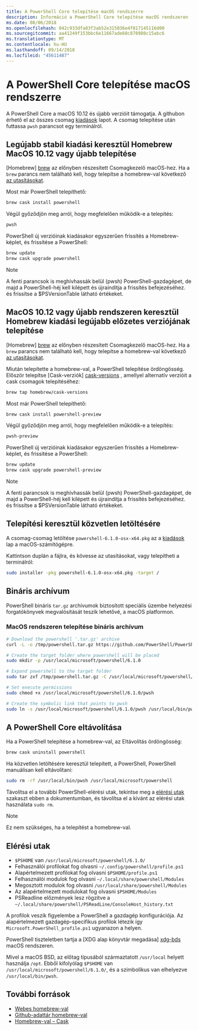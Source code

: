 ```yaml
---
title: A PowerShell Core telepítése macOS rendszerre
description: Információ a PowerShell Core telepítése macOS rendszeren
ms.date: 08/06/2018
ms.openlocfilehash: 042c933dfa83f3ab52e315036e4f817145116d00
ms.sourcegitcommit: aa41249f153bbc6e11667ade60c878980c15abc6
ms.translationtype: MT
ms.contentlocale: hu-HU
ms.lasthandoff: 09/14/2018
ms.locfileid: "45611487"
---
```

# <a name="installing-powershell-core-on-macos"></a>A PowerShell Core telepítése macOS rendszerre

A PowerShell Core a macOS 10.12 és újabb verzióit támogatja.
A githubon érhető el az összes csomag [kiadások][] lapot.
A csomag telepítése után futtassa `pwsh` parancsot egy terminálról.

## <a name="installation-of-latest-stable-release-via-homebrew-on-macos-1012-or-higher"></a>Legújabb stabil kiadási keresztül Homebrew MacOS 10.12 vagy újabb telepítése

[Homebrew] [ brew] az előnyben részesített Csomagkezelő macOS-hez.
Ha a `brew` parancs nem található kell, hogy telepítse a homebrew-val következő [az utasításokat][brew].

Most már PowerShell telepíthető:

```sh
brew cask install powershell
```

Végül győződjön meg arról, hogy megfelelően működik-e a telepítés:

```sh
pwsh
```

PowerShell új verzióinak kiadásakor egyszerűen frissítés a Homebrew-képlet, és frissítése a PowerShell:

```sh
brew update
brew cask upgrade powershell
```

> [!NOTE]
> A fenti parancsok is meghívhassák belül (pwsh) PowerShell-gazdagépet, de majd a PowerShell-héj kell kilépett és újraindítja a frissítés befejezéséhez.
> és frissítse a $PSVersionTable látható értékeket.

[brew]: http://brew.sh/

## <a name="installation-of-latest-preview-release-via-homebrew-on-macos-1012-or-higher"></a>MacOS 10.12 vagy újabb rendszeren keresztül Homebrew kiadási legújabb előzetes verziójának telepítése

[Homebrew] [ brew] az előnyben részesített Csomagkezelő macOS-hez.
Ha a `brew` parancs nem található kell, hogy telepítse a homebrew-val következő [az utasításokat][brew].

Miután telepítette a homebrew-val, a PowerShell telepítése ördöngösség.
Először telepítse [Cask-verziók] [ cask-versions] , amellyel alternatív verzióit a cask csomagok telepítéséhez:

```sh
brew tap homebrew/cask-versions
```

Most már PowerShell telepíthető:

```sh
brew cask install powershell-preview
```

Végül győződjön meg arról, hogy megfelelően működik-e a telepítés:

```sh
pwsh-preview
```

PowerShell új verzióinak kiadásakor egyszerűen frissítés a Homebrew-képlet, és frissítése a PowerShell:

```sh
brew update
brew cask upgrade powershell-preview
```

> [!NOTE]
> A fenti parancsok is meghívhassák belül (pwsh) PowerShell-gazdagépet, de majd a PowerShell-héj kell kilépett és újraindítja a frissítés befejezéséhez.
> és frissítse a $PSVersionTable látható értékeket.

## <a name="installation-via-direct-download"></a>Telepítési keresztül közvetlen letöltésére

A csomag-csomag letöltése `powershell-6.1.0-osx-x64.pkg`
az a [kiadások][] lap a macOS-számítógépre.

Kattintson duplán a fájlra, és kövesse az utasításokat, vagy telepítheti a terminálról:

```sh
sudo installer -pkg powershell-6.1.0-osx-x64.pkg -target /
```

## <a name="binary-archives"></a>Bináris archívum

PowerShell bináris `tar.gz` archívumok biztosított speciális üzembe helyezési forgatókönyvek megvalósítását teszik lehetővé, a macOS platformon.

### <a name="installing-binary-archives-on-macos"></a>MacOS rendszeren telepítése bináris archívum

```sh
# Download the powershell '.tar.gz' archive
curl -L -o /tmp/powershell.tar.gz https://github.com/PowerShell/PowerShell/releases/download/v6.1.0/powershell-6.1.0-osx-x64.tar.gz

# Create the target folder where powershell will be placed
sudo mkdir -p /usr/local/microsoft/powershell/6.1.0

# Expand powershell to the target folder
sudo tar zxf /tmp/powershell.tar.gz -C /usr/local/microsoft/powershell/6.1.0

# Set execute permissions
sudo chmod +x /usr/local/microsoft/powershell/6.1.0/pwsh

# Create the symbolic link that points to pwsh
sudo ln -s /usr/local/microsoft/powershell/6.1.0/pwsh /usr/local/bin/pwsh
```

## <a name="uninstalling-powershell-core"></a>A PowerShell Core eltávolítása

Ha a PowerShell telepítése a homebrew-val, az Eltávolítás ördöngösség:

```sh
brew cask uninstall powershell
```

Ha közvetlen letöltésére keresztül telepített, a PowerShell, PowerShell manuálisan kell eltávolítani:

```sh
sudo rm -rf /usr/local/bin/pwsh /usr/local/microsoft/powershell
```

Távolítsa el a további PowerShell-elérési utak, tekintse meg a [elérési utak](#paths) szakaszt ebben a dokumentumban, és távolítsa el a kívánt az elérési utak használata `sudo rm`.

> [!NOTE]
> Ez nem szükséges, ha a telepítést a homebrew-val.

## <a name="paths"></a>Elérési utak

* `$PSHOME` van `/usr/local/microsoft/powershell/6.1.0/`
* Felhasználói profilokat fog olvasni `~/.config/powershell/profile.ps1`
* Alapértelmezett profilokat fog olvasni `$PSHOME/profile.ps1`
* Felhasználói modulok fog olvasni `~/.local/share/powershell/Modules`
* Megosztott modulok fog olvasni `/usr/local/share/powershell/Modules`
* Az alapértelmezett modulokat fog olvasni `$PSHOME/Modules`
* PSReadline előzmények lesz rögzítve a `~/.local/share/powershell/PSReadLine/ConsoleHost_history.txt`

A profilok veszik figyelembe a PowerShell a gazdagép konfigurációja.
Az alapértelmezett gazdagép-specifikus profilok létezik így `Microsoft.PowerShell_profile.ps1` ugyanazon a helyen.

PowerShell tiszteletben tartja a [XDG alap könyvtár megadása] [ xdg-bds] macOS rendszeren.

Mivel a macOS BSD, az előtag típusából származtatott `/usr/local` helyett használja `/opt`.
Ebből kifolyólag `$PSHOME` van `/usr/local/microsoft/powershell/6.1.0/`, és a szimbolikus van elhelyezve `/usr/local/bin/pwsh`.

## <a name="additional-resources"></a>További források

* [Webes homebrew-val][brew]
* [Github-adattár homebrew-val][GitHub]
* [Homebrew-val – Cask][cask]

[brew]: http://brew.sh/
[Cask]: https://github.com/Homebrew/homebrew-cask
[cask-versions]: https://github.com/Homebrew/homebrew-cask-versions
[GitHub]: https://github.com/Homebrew
[kiadások]: https://github.com/PowerShell/PowerShell/releases/latest
[xdg-bds]: https://specifications.freedesktop.org/basedir-spec/basedir-spec-latest.html
